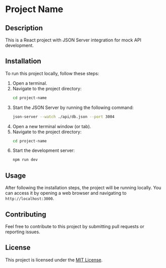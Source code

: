 # Project Name

## Description

This is a React project with JSON Server integration for mock API development.

## Installation

To run this project locally, follow these steps:

1. Open a terminal.
2. Navigate to the project directory:
    ```bash
    cd project-name
    ```
3. Start the JSON Server by running the following command:
    ```bash
    json-server --watch ./api/db.json --port 3004
    ```
4. Open a new terminal window (or tab).
5. Navigate to the project directory:
    ```bash
    cd project-name
    ```
6. Start the development server:
    ```bash
    npm run dev
    ```

## Usage

After following the installation steps, the project will be running locally. You can access it by opening a web browser and navigating to `http://localhost:3000`.

## Contributing

Feel free to contribute to this project by submitting pull requests or reporting issues.

## License

This project is licensed under the [MIT License](LICENSE).
